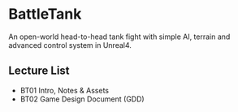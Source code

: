 # BattleTank

An open-world head-to-head tank fight with simple AI, terrain and advanced control system in Unreal4.

## Lecture List
* BT01 Intro, Notes & Assets
* BT02 Game Design Document (GDD)
